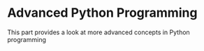 # Advanced Python Programming

This part provides a look at more advanced concepts in Python programming

<!-- ```{toctree}
---
caption: Contents
maxdepth: 2
---
writing_good_code
python_advanced_features
debugging
``` -->